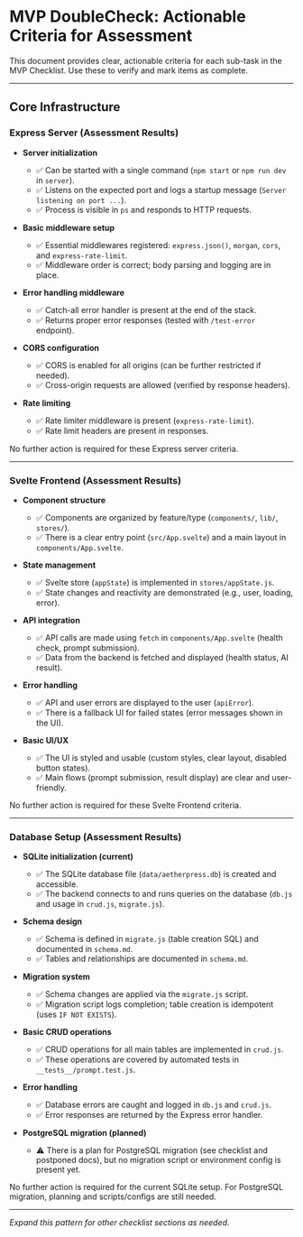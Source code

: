 # MVP DoubleCheck: Actionable Criteria for Assessment

This document provides clear, actionable criteria for each sub-task in the MVP Checklist. Use these to verify and mark items as complete.

---

## Core Infrastructure

### Express Server (Assessment Results)

- **Server initialization**

  - ✅ Can be started with a single command (`npm start` or `npm run dev` in `server`).
  - ✅ Listens on the expected port and logs a startup message (`Server listening on port ...`).
  - ✅ Process is visible in `ps` and responds to HTTP requests.

- **Basic middleware setup**

  - ✅ Essential middlewares registered: `express.json()`, `morgan`, `cors`, and `express-rate-limit`.
  - ✅ Middleware order is correct; body parsing and logging are in place.

- **Error handling middleware**

  - ✅ Catch-all error handler is present at the end of the stack.
  - ✅ Returns proper error responses (tested with `/test-error` endpoint).

- **CORS configuration**

  - ✅ CORS is enabled for all origins (can be further restricted if needed).
  - ✅ Cross-origin requests are allowed (verified by response headers).

- **Rate limiting**
  - ✅ Rate limiter middleware is present (`express-rate-limit`).
  - ✅ Rate limit headers are present in responses.

No further action is required for these Express server criteria.

---

### Svelte Frontend (Assessment Results)

- **Component structure**

  - ✅ Components are organized by feature/type (`components/`, `lib/`, `stores/`).
  - ✅ There is a clear entry point (`src/App.svelte`) and a main layout in `components/App.svelte`.

- **State management**

  - ✅ Svelte store (`appState`) is implemented in `stores/appState.js`.
  - ✅ State changes and reactivity are demonstrated (e.g., user, loading, error).

- **API integration**

  - ✅ API calls are made using `fetch` in `components/App.svelte` (health check, prompt submission).
  - ✅ Data from the backend is fetched and displayed (health status, AI result).

- **Error handling**

  - ✅ API and user errors are displayed to the user (`apiError`).
  - ✅ There is a fallback UI for failed states (error messages shown in the UI).

- **Basic UI/UX**
  - ✅ The UI is styled and usable (custom styles, clear layout, disabled button states).
  - ✅ Main flows (prompt submission, result display) are clear and user-friendly.

No further action is required for these Svelte Frontend criteria.

---

### Database Setup (Assessment Results)

- **SQLite initialization (current)**

  - ✅ The SQLite database file (`data/aetherpress.db`) is created and accessible.
  - ✅ The backend connects to and runs queries on the database (`db.js` and usage in `crud.js`, `migrate.js`).

- **Schema design**

  - ✅ Schema is defined in `migrate.js` (table creation SQL) and documented in `schema.md`.
  - ✅ Tables and relationships are documented in `schema.md`.

- **Migration system**

  - ✅ Schema changes are applied via the `migrate.js` script.
  - ✅ Migration script logs completion; table creation is idempotent (uses `IF NOT EXISTS`).

- **Basic CRUD operations**

  - ✅ CRUD operations for all main tables are implemented in `crud.js`.
  - ✅ These operations are covered by automated tests in `__tests__/prompt.test.js`.

- **Error handling**

  - ✅ Database errors are caught and logged in `db.js` and `crud.js`.
  - ✅ Error responses are returned by the Express error handler.

- **PostgreSQL migration (planned)**
  - ⚠️ There is a plan for PostgreSQL migration (see checklist and postponed docs), but no migration script or environment config is present yet.

No further action is required for the current SQLite setup.
For PostgreSQL migration, planning and scripts/configs are still needed.

---

_Expand this pattern for other checklist sections as needed._
